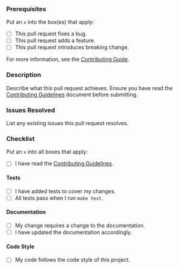 ### Prerequisites

Put an `x` into the box(es) that apply:

- [ ] This pull request fixes a bug.
- [ ] This pull request adds a feature.
- [ ] This pull request introduces breaking change.

For more information, see the [Contributing Guide](https://github.com/segmentio/terraform-docs/tree/master/CONTRIBUTING.md).

### Description

Describe what this pull request achieves. Ensure you have read the [Contributing Guidelines](https://github.com/segmentio/terraform-docs/tree/master/CONTRIBUTING.md) document before submitting.

### Issues Resolved

List any existing issues this pull request resolves.

### Checklist

Put an `x` into all boxes that apply:

- [ ] I have read the [Contributing Guidelines](https://github.com/segmentio/terraform-docs/tree/master/CONTRIBUTING.md).

#### Tests

- [ ] I have added tests to cover my changes.
- [ ] All tests pass when I run `make test`.

#### Documentation

- [ ] My change requires a change to the documentation.
- [ ] I have updated the documentation accordingly.

#### Code Style

- [ ] My code follows the code style of this project.
